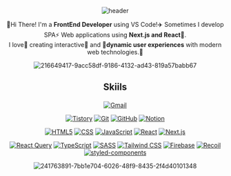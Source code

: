 <div align="center">
  
![header](https://capsule-render.vercel.app/api?type=venom&color=gradient&height=300&section=header&text=FrontEnd&fontSize=90&animation=twinkling)


  
👋Hi There! I'm a **FrontEnd Developer** using VS Code!✈️ Sometimes I develop SPA⚡ Web applications using **Next.js and React**👊.  
I love💙 creating interactive🌼 and 👺**dynamic user experiences** with modern web technologies.🔎
</div>
<div align="center">
  
  ![216649417-9acc58df-9186-4132-ad43-819a57babb67](https://github.com/user-attachments/assets/9ff4e2d5-bb7e-4500-9d32-771e9304ae6f)


  
 
</div>






<div align="center">
 <h2>
   
 Skiils
 </h2>

<!-- Contact Information -->
[![Gmail](https://img.shields.io/badge/chlwjd022@gmail.com-EA4335?style=flat-square&logo=gmail&logoColor=white)](mailto:chlwjd022@gmail.com)

<!-- Platforms -->
[![Tistory](https://img.shields.io/badge/Tistory-000000?style=flat-square&logo=tistory&logoColor=white)](https://www.tistory.com)
[![Git](https://img.shields.io/badge/Git-F05032?style=flat-square&logo=git&logoColor=white)](https://git-scm.com/)
[![GitHub](https://img.shields.io/badge/GitHub-181717?style=flat-square&logo=github&logoColor=white)](https://github.com/)
[![Notion](https://img.shields.io/badge/Notion-000000?style=flat-square&logo=notion&logoColor=white)](https://www.notion.so/)

<!-- Skills -->
[![HTML5](https://img.shields.io/badge/HTML5-E34F26?style=flat-square&logo=HTML5&logoColor=white)](https://developer.mozilla.org/en-US/docs/Web/Guide/HTML/HTML5)
[![CSS](https://img.shields.io/badge/CSS-1572B6?style=flat-square&logo=CSS3&logoColor=white)](https://developer.mozilla.org/en-US/docs/Web/CSS)
[![JavaScript](https://img.shields.io/badge/JavaScript-F7DF1E?style=flat-square&logo=javascript&logoColor=black)](https://developer.mozilla.org/en-US/docs/Web/JavaScript)
[![React](https://img.shields.io/badge/React-61DAFB?style=flat-square&logo=react&logoColor=fff)](https://reactjs.org/)
[![Next.js](https://img.shields.io/badge/Next.js-000000?style=flat-square&logo=next-dot-js&logoColor=white)](https://nextjs.org/)

[![React Query](https://img.shields.io/badge/React%20Query-FF4154?style=flat-square&logo=react-query&logoColor=white)](https://react-query.tanstack.com/)
[![TypeScript](https://img.shields.io/badge/TypeScript-3178C6?style=flat-square&logo=typescript&logoColor=white)](https://www.typescriptlang.org/)
[![SASS](https://img.shields.io/badge/SASS-CC6699?style=flat-square&logo=sass&logoColor=white)](https://sass-lang.com/)
[![Tailwind CSS](https://img.shields.io/badge/Tailwind%20CSS-06B6D4?style=flat-square&logo=tailwind-css&logoColor=white)](https://tailwindcss.com/)
[![Firebase](https://img.shields.io/badge/Firebase-FFCA28?style=flat-square&logo=firebase&logoColor=black)](https://firebase.google.com/)
[![Recoil](https://img.shields.io/badge/Recoil-3578E5?style=flat-square&logo=recoil&logoColor=white)](https://recoiljs.org/)
[![styled-components](https://img.shields.io/badge/styled--components-DB7093?style=flat-square&logo=styled-components&logoColor=white)](https://styled-components.com/)




  

 
![241763891-7bb1e704-6026-48f9-8435-2f4d40101348](https://github.com/user-attachments/assets/9e10f5d2-2ff4-4f98-a988-d50eb6c0b4a8)
</div>

